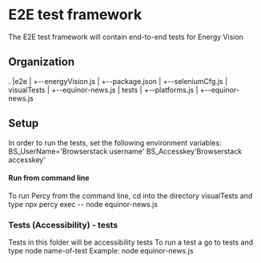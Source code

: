 # E2E test framework

The E2E test framework will contain end-to-end tests for Energy Vision

## Organization

.
|e2e
| +--energyVision.js
| +--package.json
| +--seleniumCfg.js
| visualTests
| +--equinor-news.js
| tests
| +--platforms.js
| +--equinor-news.js

## Setup

In order to run the tests, set the following environment variables:
BS_UserName='Browserstack username'
BS_Accesskey'Browserstack accesskey'

#### Run from command line

To run Percy from the command line, cd into the directory visualTests and type
npx percy exec -- node equinor-news.js

### Tests (Accessibility) - tests

Tests in this folder will be accessibility tests
To run a test a go to tests and type
node name-of-test
Example:
node equinor-news.js
